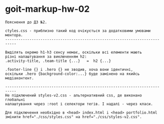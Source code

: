 # goit-markup-hw-02

    Пояснення до ДЗ №2.

    ctyles.css - приблизно такий код очікується за додатковими умовами ментора.
    ---------------------------------------------------------------------------

    Виділять окремо h1-h3 сенсу немає, оскільки всі елементи мають
    різні налаштування за виключенням h2:
    .activity-title, .team-title {...}   =  h2 {...}

    .footer-line {} i .hero {} не зводив, хоча вони ідентичні,
    оскільки .hero {background-color:...} буде замінено на якийсь
    медіаконтент.

    ---------------------------------------------------------------------------
    Не підключений styles-v2.css - альтернативний css, де виконано глобальні
    налаштування через :root і селектори тегів. І надалі - через класи.

    Для підключення необхідно в <head> index.html i <head> portfolio.html
    змінити href="./css/styles.css" на href="./css/styles-v2.css".
